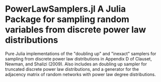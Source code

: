 # PowerLawSamplers.jl A Julia Package for sampling random variables from discrete power law distributions

Pure Julia implementations of the "doubling up" and "inexact" samplers for sampling from discrete power law
distributions in Appendix D of Clauset, Newman, and Shalizi (2009). Also includes an doubling up sampler
for truncated discrete power law distributions, and a generator for the adjacency matrix of random
networks with power law degree distributions.
